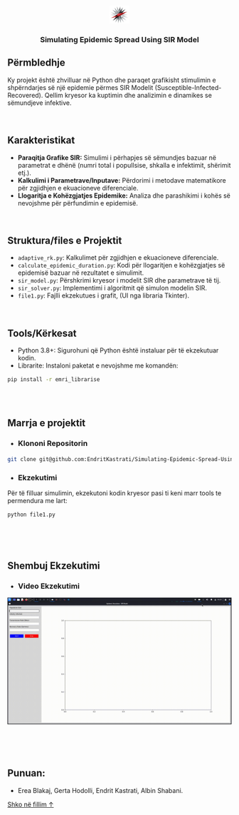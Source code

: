 <p align="center">
  <a href="https://fiek.uni-pr.edu/">
    <img src="/SIR/foto_gif/logo1.png" alt="Logo" height="40">
  </a>

<h3 align="center">Simulating Epidemic Spread Using SIR Model</h3>
</p>

## Përmbledhje

Ky projekt është zhvilluar në Python dhe paraqet grafikisht stimulimin e shpërndarjes së një epidemie përmes SIR Modelit (Susceptible-Infected-Recovered). Qellim kryesor ka kuptimin dhe analizimin e dinamikes se sëmundjeve infektive. <br><br><br>

## Karakteristikat

- **Paraqitja Grafike SIR:** Simulimi i përhapjes së sëmundjes bazuar në parametrat e dhënë (numri total i popullsise, shkalla e infektimit, shërimit etj.).
- **Kalkulimi i Parametrave/Inputave:** Përdorimi i metodave matematikore për zgjidhjen e ekuacioneve diferenciale.
- **Llogaritja e Kohëzgjatjes Epidemike:** Analiza dhe parashikimi i kohës së nevojshme për përfundimin e epidemisë. <br><br><br>

## Struktura/files e Projektit

- `adaptive_rk.py`: Kalkulimet për zgjidhjen e ekuacioneve diferenciale.
- `calculate_epidemic_duration.py`: Kodi për llogaritjen e kohëzgjatjes së epidemisë bazuar në rezultatet e simulimit.
- `sir_model.py`: Përshkrimi kryesor i modelit SIR dhe parametrave të tij.
- `sir_solver.py`: Implementimi i algoritmit që simulon modelin SIR.
- `file1.py`: Fajlli ekzekutues i grafit, (UI nga libraria Tkinter). <br><br><br>

## Tools/Kërkesat

- Python 3.8+: Sigurohuni që Python është instaluar për të ekzekutuar kodin.
- Librarite: Instaloni paketat e nevojshme me komandën:

```sh
pip install -r emri_librarise
```
<br><br>

## Marrja e projektit

- ### Klononi Repositorin

```sh
git clone git@github.com:EndritKastrati/Simulating-Epidemic-Spread-Using-SIR-Model.git
```

- ### Ekzekutimi

Për të filluar simulimin, ekzekutoni kodin kryesor pasi ti keni marr tools te permendura me lart:

```sh
python file1.py
```
<br><br><br>

## Shembuj Ekzekutimi

- ### Video Ekzekutimi
![Alt text](/SIR/foto_gif/SIR.gif)



<br><br><br>

## Punuan:
- Erea Blakaj, Gerta Hodolli, Endrit Kastrati, Albin Shabani.

<a href="#top">Shko në fillim ↑</a>
